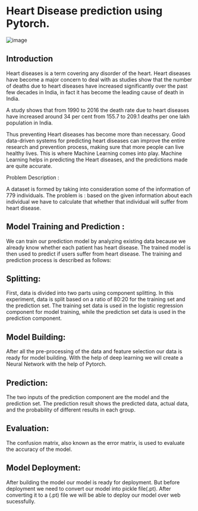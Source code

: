 # Heart Disease prediction using Pytorch.

![image](https://miro.medium.com/max/844/1*6nE1MADqsFutGS-MZeYXig.jpeg)

## Introduction

Heart diseases is a term covering any disorder of the heart.
Heart diseases have become a major concern to deal with as studies show that the number of deaths due to heart diseases have increased significantly over the past few decades in India, in fact it has become the leading cause of death in India.

A study shows that from 1990 to 2016 the death rate due to heart diseases have increased around 34 per cent from 155.7 to 209.1 deaths per one lakh population in India.

Thus preventing Heart diseases has become more than necessary.
Good data-driven systems for predicting heart diseases can improve the entire research and prevention process, making sure that more people can live healthy lives.
This is where Machine Learning comes into play.
Machine Learning helps in predicting the Heart diseases, and the predictions made are quite accurate.

Problem Description :

A dataset is formed by taking into consideration some of the information of 779 individuals.
The problem is : based on the given information about each individual we have to calculate that whether that individual will suffer from heart disease.

## Model Training and Prediction : 
We can train our prediction model by analyzing existing data because we already know whether each patient has heart disease. The trained model is then used to predict if users suffer from heart disease. The training and prediction process is described as follows:

## Splitting: 
First, data is divided into two parts using component splitting. In this experiment, data is split based on a ratio of 80:20 for the training set and the prediction set. The training set data is used in the logistic regression component for model training, while the prediction set data is used in the prediction component.


## Model Building:
After all the pre-processing of the data and feature selection our data is ready for model building. With the help of deep learning we will create a Neural Network with the help of Pytorch.


## Prediction:
The two inputs of the prediction component are the model and the prediction set. The prediction result shows the predicted data, actual data, and the probability of different results in each group.

## Evaluation: 
The confusion matrix, also known as the error matrix, is used to evaluate the accuracy of the model.

## Model Deployment:
After building the model our model is ready for deployment. But before deployment we need to convert our model into pickle file(.pt). After converting it to a (.pt) file we will be able to deploy our model over web sucessfully.

